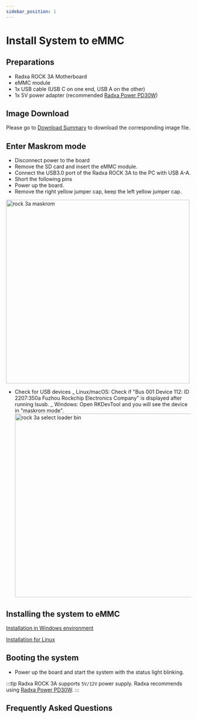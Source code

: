 ```yaml
---
sidebar_position: 1
---
```


# Install System to eMMC

## Preparations

- Radxa ROCK 3A Motherboard
- eMMC module
- 1x USB cable (USB C on one end, USB A on the other)
- 1x 5V power adapter (recommended [Radxa Power PD30W](../accessories/pd-30w))

## Image Download

Please go to [Download Summary](/rock3/rock3a/getting-started/download.md) to download the corresponding image file.

## Enter Maskrom mode

- Disconnect power to the board
- Remove the SD card and insert the eMMC module.
- Connect the USB3.0 port of the Radxa ROCK 3A to the PC with USB A-A.
- Short the following pins
- Power up the board.
- Remove the right yellow jumper cap, keep the left yellow jumper cap.

<img src="/img/rock3/3a/rock3a-maskrom.webp" alt="rock 3a maskrom" width="500" />

- Check for USB devices
  _ Linux/macOS: Check if "Bus 001 Device 112: ID 2207:350a Fuzhou Rockchip Electronics Company" is displayed after running lsusb.
  _ Windows: Open RKDevTool and you will see the device in "maskrom mode".
  <img src="/img/rock3/3a/rock3a-select-loader-bin.webp" alt="rock 3a select loader bin" width="500" />

## Installing the system to eMMC

[Installation in Windows environment](../low-level-dev/rkdeveloptool)

[Installation for Linux](../low-level-dev/rkdeveloptool)

## Booting the system

- Power up the board and start the system with the status light blinking.

:::tip
Radxa ROCK 3A supports `5V/12V` power supply. Radxa recommends using [Radxa Power PD30W](../accessories/pd-30w).
:::

## Frequently Asked Questions
